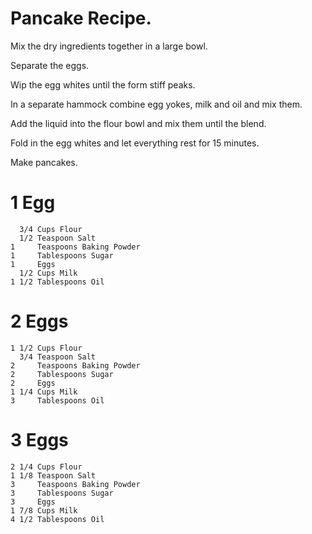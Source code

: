 # Pancake Recipe.

Mix the dry ingredients together in a large bowl.

Separate the eggs.

Wip the egg whites until the form stiff peaks.

In a separate hammock combine egg yokes, milk and oil and mix them.

Add the liquid into the flour bowl and mix them until the blend.

Fold in the egg whites and let everything rest for 15 minutes.

Make pancakes.

# 1 Egg
```
  3/4 Cups Flour
  1/2 Teaspoon Salt
1     Teaspoons Baking Powder
1     Tablespoons Sugar
1     Eggs
  1/2 Cups Milk
1 1/2 Tablespoons Oil
```

# 2 Eggs
```
1 1/2 Cups Flour
  3/4 Teaspoon Salt
2     Teaspoons Baking Powder
2     Tablespoons Sugar
2     Eggs
1 1/4 Cups Milk
3     Tablespoons Oil
```

# 3 Eggs
```
2 1/4 Cups Flour
1 1/8 Teaspoon Salt
3     Teaspoons Baking Powder
3     Tablespoons Sugar
3     Eggs
1 7/8 Cups Milk
4 1/2 Tablespoons Oil
```
